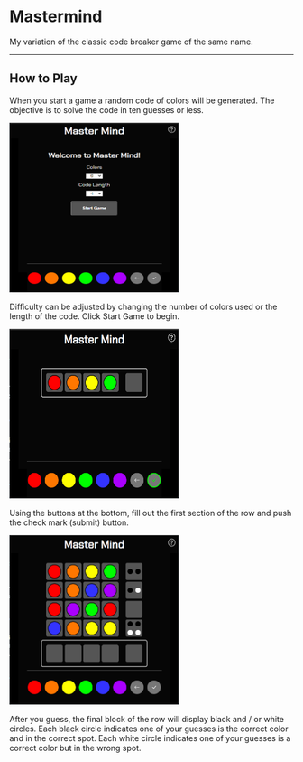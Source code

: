 # Mastermind

My variation of the classic code breaker game of the same name.

---

## How to Play

When you start a game a random code of colors will be generated. The objective is to solve the code in ten guesses or less.

<img src=./screenshots/home.png alt="home page" height="300" width="300" />

Difficulty can be adjusted by changing the number of colors used or the length of the code. Click Start Game to begin.

<img src="./screenshots/first.png" alt="" height="300" width="300" />

Using the buttons at the bottom, fill out the first section of the row and push the check mark (submit) button.

<img src="./screenshots/last.png" alt="" height="300" width="300" />

After you guess, the final block of the row will display black and / or white circles.
Each black circle indicates one of your guesses is the correct color and in the correct spot. Each white circle indicates one of your guesses is a correct color but in the wrong spot.
